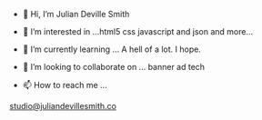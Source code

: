 - 👋 Hi, I’m Julian Deville Smith


- 👀 I’m interested in ...html5 css javascript and json and more... 


- 🌱 I’m currently learning ... A hell of a lot. I hope.


- 💞️ I’m looking to collaborate on ... banner ad tech


- 📫 How to reach me ...

studio@juliandevillesmith.co

<!---
studioAtjuliandevillesmith/studioAtjuliandevillesmith is a ✨ special ✨ repository because its `README.md` (this file) appears on your GitHub profile.
You can click the Preview link to take a look at your changes.
--->

